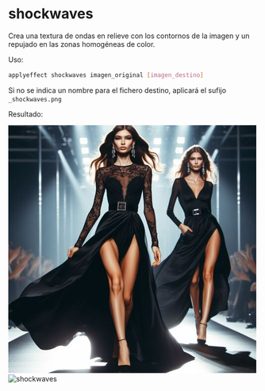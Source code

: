 # shockwaves

Crea una textura de ondas en relieve con los contornos de la imagen y un repujado en las zonas homogéneas de color.

Uso:

``` sh
applyeffect shockwaves imagen_original [imagen_destino]
```

Si no se indica un nombre para el fichero destino, aplicará el sufijo `_shockwaves.png`

Resultado:

![imagen original](../../images/image.jpg)
![shockwaves](../../images/image_shockwaves.png)
